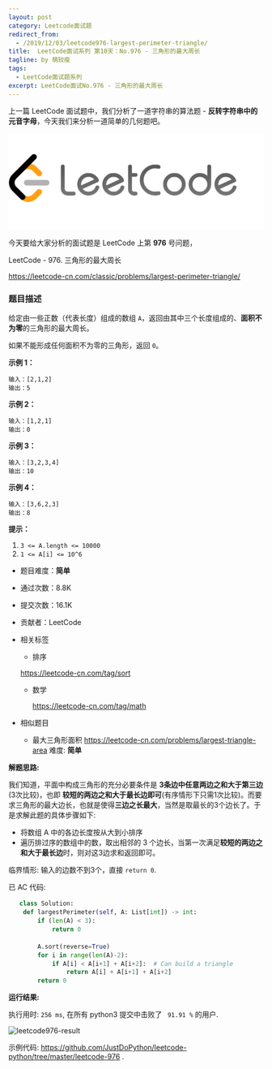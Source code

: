 ```yaml
---
layout: post
category: Leetcode面试题
redirect_from:
  - /2019/12/03/leetcode976-largest-perimeter-triangle/
title:  LeetCode面试系列 第10天：No.976 - 三角形的最大周长
tagline: by 萌较瘦
tags: 
  - LeetCode面试题系列
excerpt: LeetCode面试No.976 - 三角形的最大周长
---
```


上一篇 LeetCode 面试题中，我们分析了一道字符串的算法题 - **反转字符串中的元音字母**，今天我们来分析一道简单的几何题吧。

<!--more-->

![Leetcode](/images/blog/LeetCode.png)

今天要给大家分析的面试题是 LeetCode 上第 **976** 号问题，

LeetCode - 976. 三角形的最大周长

<https://leetcode-cn.com/classic/problems/largest-perimeter-triangle/>



### 题目描述

给定由一些正数（代表长度）组成的数组 `A`，返回由其中三个长度组成的、**面积不为零**的三角形的最大周长。

如果不能形成任何面积不为零的三角形，返回 `0`。

**示例 1：**

```
输入：[2,1,2]
输出：5
```

**示例 2：**

```
输入：[1,2,1]
输出：0
```

**示例 3：**

```
输入：[3,2,3,4]
输出：10
```

**示例 4：**

```
输入：[3,6,2,3]
输出：8
```

**提示：**

1. `3 <= A.length <= 10000`
2. `1 <= A[i] <= 10^6`

- 题目难度：**简单**

- 通过次数：8.8K

- 提交次数：16.1K

- 贡献者：LeetCode

- 相关标签

  - 排序
    

  <https://leetcode-cn.com/tag/sort>

  - 数学 

    <https://leetcode-cn.com/tag/math>

- 相似题目

  - 最大三角形面积
  <https://leetcode-cn.com/problems/largest-triangle-area>  难度: **简单**



**解题思路:**

我们知道，平面中构成三角形的充分必要条件是 **3条边中任意两边之和大于第三边**(3次比较)，也即 **较短的两边之和大于最长边即可**(有序情形下只需1次比较)。而要求三角形的最大边长，也就是使得**三边之长最大**，当然是取最长的3个边长了。于是求解此题的具体步骤如下:

- 将数组 A 中的各边长度按从大到小排序
- 遍历排过序的数组中的数，取出相邻的 3 个边长，当第一次满足**较短的两边之和大于最长边**时，则对这3边求和返回即可。



临界情形: 输入的边数不到3个，直接 `return 0`.



已 AC 代码:

```python
   class Solution:
    def largestPerimeter(self, A: List[int]) -> int:
        if (len(A) < 3):
            return 0

        A.sort(reverse=True)
        for i in range(len(A)-2):
            if A[i] < A[i+1] + A[i+2]:  # Can build a triangle
                return A[i] + A[i+1] + A[i+2]
        return 0       
```



**运行结果:**

执行用时: `256 ms`, 在所有 python3 提交中击败了 ` 91.91 %` 的用户.

![leetcode976-result](http://www.justdopython.com/assets/images/2019/python/leetcode976-result.png)



示例代码: <https://github.com/JustDoPython/leetcode-python/tree/master/leetcode-976> .
